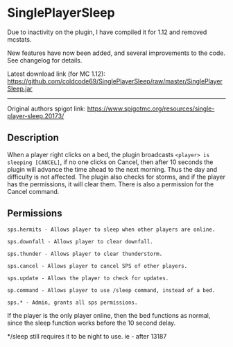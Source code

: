 # SinglePlayerSleep

Due to inactivity on the plugin, I have compiled it for 1.12 and removed mcstats.

New features have now been added, and several improvements to the code. See changelog for details.

Latest download link (for MC 1.12): https://github.com/coldcode69/SinglePlayerSleep/raw/master/SinglePlayerSleep.jar

----

Original authors spigot link: https://www.spigotmc.org/resources/single-player-sleep.20173/

## Description

When a player right clicks on a bed, the plugin broadcasts `<player> is sleeping [CANCEL]`, if no one clicks on Cancel, then after 10 seconds the plugin will advance the time ahead to the next morning. Thus the day and difficulty is not affected. The plugin also checks for storms, and if the player has the permissions, it will clear them. There is also a permission for the Cancel command.

## Permissions

```
sps.hermits - Allows player to sleep when other players are online.

sps.downfall - Allows player to clear downfall.

sps.thunder - Allows player to clear thunderstorm.

sps.cancel - Allows player to cancel SPS of other players.

sps.update - Allows the player to check for updates.
    
sp.command - Allows player to use /sleep command, instead of a bed.

sps.* - Admin, grants all sps permissions.
```

If the player is the only player online, then the bed functions as normal, since the sleep function works before the 10 second delay.

\*/sleep still requires it to be night to use. ie - after 13187
